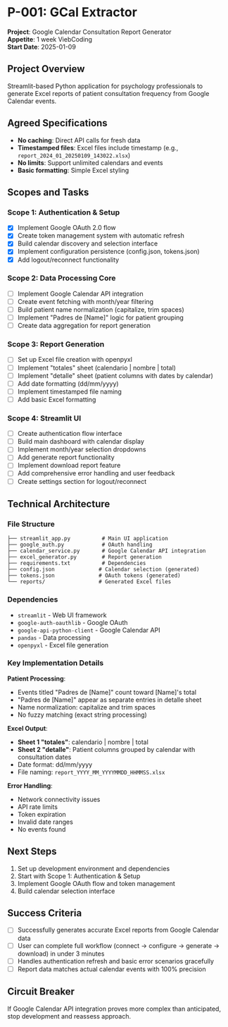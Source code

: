 # P-001: GCal Extractor

**Project**: Google Calendar Consultation Report Generator  
**Appetite**: 1 week ViebCoding  
**Start Date**: 2025-01-09  

## Project Overview

Streamlit-based Python application for psychology professionals to generate Excel reports of patient consultation frequency from Google Calendar events.

## Agreed Specifications

- **No caching**: Direct API calls for fresh data
- **Timestamped files**: Excel files include timestamp (e.g., `report_2024_01_20250109_143022.xlsx`)
- **No limits**: Support unlimited calendars and events
- **Basic formatting**: Simple Excel styling

## Scopes and Tasks

### Scope 1: Authentication & Setup
- [X] Implement Google OAuth 2.0 flow
- [X] Create token management system with automatic refresh
- [X] Build calendar discovery and selection interface
- [X] Implement configuration persistence (config.json, tokens.json)
- [X] Add logout/reconnect functionality

### Scope 2: Data Processing Core
- [ ] Implement Google Calendar API integration
- [ ] Create event fetching with month/year filtering
- [ ] Build patient name normalization (capitalize, trim spaces)
- [ ] Implement "Padres de [Name]" logic for patient grouping
- [ ] Create data aggregation for report generation

### Scope 3: Report Generation
- [ ] Set up Excel file creation with openpyxl
- [ ] Implement "totales" sheet (calendario | nombre | total)
- [ ] Implement "detalle" sheet (patient columns with dates by calendar)
- [ ] Add date formatting (dd/mm/yyyy)
- [ ] Implement timestamped file naming
- [ ] Add basic Excel formatting

### Scope 4: Streamlit UI
- [ ] Create authentication flow interface
- [ ] Build main dashboard with calendar display
- [ ] Implement month/year selection dropdowns
- [ ] Add generate report functionality
- [ ] Implement download report feature
- [ ] Add comprehensive error handling and user feedback
- [ ] Create settings section for logout/reconnect

## Technical Architecture

### File Structure
```
├── streamlit_app.py          # Main UI application
├── google_auth.py            # OAuth handling
├── calendar_service.py       # Google Calendar API integration
├── excel_generator.py        # Report generation
├── requirements.txt          # Dependencies
├── config.json              # Calendar selection (generated)
├── tokens.json              # OAuth tokens (generated)
└── reports/                 # Generated Excel files
```

### Dependencies
- `streamlit` - Web UI framework
- `google-auth-oauthlib` - Google OAuth
- `google-api-python-client` - Google Calendar API
- `pandas` - Data processing
- `openpyxl` - Excel file generation

### Key Implementation Details

**Patient Processing**:
- Events titled "Padres de [Name]" count toward [Name]'s total
- "Padres de [Name]" appear as separate entries in detalle sheet
- Name normalization: capitalize and trim spaces
- No fuzzy matching (exact string processing)

**Excel Output**:
- **Sheet 1 "totales"**: calendario | nombre | total
- **Sheet 2 "detalle"**: Patient columns grouped by calendar with consultation dates
- Date format: dd/mm/yyyy
- File naming: `report_YYYY_MM_YYYYMMDD_HHMMSS.xlsx`

**Error Handling**:
- Network connectivity issues
- API rate limits
- Token expiration
- Invalid date ranges
- No events found

## Next Steps

1. Set up development environment and dependencies
2. Start with Scope 1: Authentication & Setup
3. Implement Google OAuth flow and token management
4. Build calendar selection interface

## Success Criteria

- [ ] Successfully generates accurate Excel reports from Google Calendar data
- [ ] User can complete full workflow (connect → configure → generate → download) in under 3 minutes
- [ ] Handles authentication refresh and basic error scenarios gracefully
- [ ] Report data matches actual calendar events with 100% precision

## Circuit Breaker

If Google Calendar API integration proves more complex than anticipated, stop development and reassess approach.
